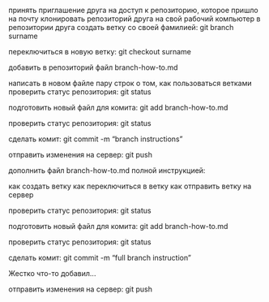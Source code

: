 принять приглашение друга на доступ к репозиторию, которое пришло на почту
клонировать репозиторий друга на свой рабочий компьютер
в репозитории друга создать ветку со своей фамилией: git branch surname

переключиться в новую ветку: git checkout surname

добавить в репозиторий файл branch-how-to.md

написать в новом файле пару строк о том, как пользоваться ветками
проверить статус репозитория: git status

подготовить новый файл для комита: git add branch-how-to.md

проверить статус репозитория: git status

сделать комит: git commit -m “branch instructions”

отправить изменения на сервер: git push

дополнить файл branch-how-to.md полной инструкцией:

как создать ветку
как переключиться в ветку
как отправить ветку на сервер


проверить статус репозитория: git status

подготовить новый файл для комита: git add branch-how-to.md

проверить статус репозитория: git status

сделать комит: git commit -m “full branch instruction”

Жестко что-то добавил...

отправить изменения на сервер: git push